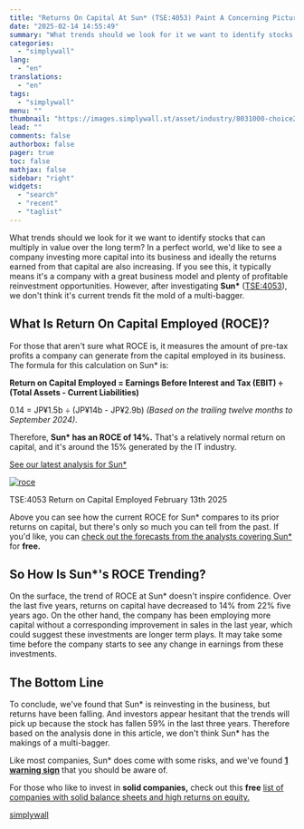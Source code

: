 ```yaml
---
title: "Returns On Capital At Sun* (TSE:4053) Paint A Concerning Picture"
date: "2025-02-14 14:55:49"
summary: "What trends should we look for it we want to identify stocks that can multiply in value over the long term? In a perfect world, we'd like to see a company investing more capital into its business and ideally the returns earned from that capital are also increasing. If you..."
categories:
  - "simplywall"
lang:
  - "en"
translations:
  - "en"
tags:
  - "simplywall"
menu: ""
thumbnail: "https://images.simplywall.st/asset/industry/8031000-choice2-main-header/1585186598236"
lead: ""
comments: false
authorbox: false
pager: true
toc: false
mathjax: false
sidebar: "right"
widgets:
  - "search"
  - "recent"
  - "taglist"
---
```


What trends should we look for it we want to identify stocks that can multiply in value over the long term? In a perfect world, we'd like to see a company investing more capital into its business and ideally the returns earned from that capital are also increasing. If you see this, it typically means it's a company with a great business model and plenty of profitable reinvestment opportunities. However, after investigating **Sun\*** ([TSE:4053](https://simplywall.st/stocks/jp/software/tse-4053/sun-shares)), we don't think it's current trends fit the mold of a multi-bagger.

What Is Return On Capital Employed (ROCE)?
------------------------------------------

For those that aren't sure what ROCE is, it measures the amount of pre-tax profits a company can generate from the capital employed in its business. The formula for this calculation on Sun\* is:

**Return on Capital Employed = Earnings Before Interest and Tax (EBIT) ÷ (Total Assets - Current Liabilities)**

0.14 = JP¥1.5b ÷ (JP¥14b - JP¥2.9b) *(Based on the trailing twelve months to September 2024)*.

Therefore, **Sun\* has an ROCE of 14%.** That's a relatively normal return on capital, and it's around the 15% generated by the IT industry.

 [See our latest analysis for Sun\*](https://simplywall.st/stocks/jp/software/tse-4053/sun-shares) 

[![roce](https://images.simplywall.st/asset/chart/646522473-roce-1-dark/1739489883445)](https://simplywall.st/stocks/jp/software/tse-4053/sun-shares)

TSE:4053 Return on Capital Employed February 13th 2025

Above you can see how the current ROCE for Sun\* compares to its prior returns on capital, but there's only so much you can tell from the past. If you'd like, you can [check out the forecasts from the analysts covering Sun\*](https://simplywall.st/stocks/jp/software/tse-4053/sun-shares/future)  for **free.**

So How Is Sun\*'s ROCE Trending?
--------------------------------

On the surface, the trend of ROCE at Sun\* doesn't inspire confidence. Over the last five years, returns on capital have decreased to 14% from 22% five years ago. On the other hand, the company has been employing more capital without a corresponding improvement in sales in the last year, which could suggest these investments are longer term plays. It may take some time before the company starts to see any change in earnings from these investments.

The Bottom Line
---------------

To conclude, we've found that Sun\* is reinvesting in the business, but returns have been falling. And investors appear hesitant that the trends will pick up because the stock has fallen 59% in the last three years. Therefore based on the analysis done in this article, we don't think Sun\* has the makings of a multi-bagger.

Like most companies, Sun\* does come with some risks, and we've found [**1 warning sign**](https://simplywall.st/stocks/jp/software/tse-4053/sun-shares)  that you should be aware of.

For those who like to invest in **solid companies,** check out this **free** [list of companies with solid balance sheets and high returns on equity.](https://simplywall.st/discover/investing-ideas/10146/solid-balance-sheet-and-fundamentals/global)

[simplywall](https://simplywall.st/stocks/jp/software/tse-4053/sun-shares/news/returns-on-capital-at-sun-tse4053-paint-a-concerning-picture)
